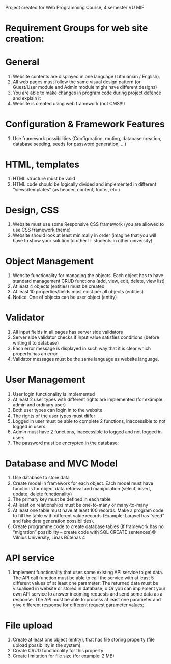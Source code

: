 Project created for Web Programming Course, 4 semester VU MIF
# Requirement Groups for web site creation:
# General
1. Website contents are displayed in one language (Lithuanian / English).
2. All web pages must follow the same visual design pattern (or Guest/User module and 
Admin module might have different designs)
3. You are able to make changes in program code during project defence and explain it
4. Website is created using web framework (not CMS!!!)
# Configuration & Framework Features
1. Use framework possibilities (Configuration, routing, database creation, database 
seeding, seeds for password generation, …)
# HTML, templates
1. HTML structure must be valid
2. HTML code should be logically divided and implemented in different 
“views/templates” (as header, content, footer, etc.)
# Design, CSS
1. Website must use some Responsive CSS framework (you are allowed to use CSS 
framework theme)
2. Website should look at least minimally in order (imagine that you will have to show 
your solution to other IT students in other university).
# Object Management
1. Website functionality for managing the objects. Each object has to have standard 
management CRUD functions (add, view, edit, delete, view list)
2. At least 4 objects (entities) must be created
3. At least 10 properties/fields must exist per all objects (entities)
4. Notice: One of objects can be user object (entity)
# Validator
1. All input fields in all pages has server side validators
2. Server side validator checks if input value satisfies conditions (before writing it to 
database)
3. Each error message is displayed in such way that it is clear which property has an error
4. Validator messages must be the same language as website language.
# User Management
1. User login functionality is implemented
2. At least 2 user types with different rights are implemented (for example: admin and 
ordinary user)
3. Both user types can login in to the website
4. The rights of the user types must differ
5. Logged in user must be able to complete 2 functions, inaccessible to not logged 
in users
6. Admin must have 2 functions, inaccessible to logged and not logged in users
7. The password must be encrypted in the database;
# Database and MVC Model
1. Use database to store data
2. Create model in framework for each object. Each model must have functions for object 
data retrieval and manipulation (select, insert, update, delete functionality)
3. The primary key must be defined in each table
4. At least on relationships must be one-to-many or many-to-many
5. At least one table must have at least 100 records. Make a program code to fill the table 
with different value records (Example: Laravel has “seed” and fake data generation 
possibilities).
6. Create programme code to create database tables (If framework has no “migration” 
possibility – create code with SQL CREATE sentences)© Vilnius University, Linas Būtėnas 4
# API service
1. Implement functionality that uses some existing API service to get data. The API call 
function must be able to call the service with at least 5 different values of at least one 
parameter; The returned data must be visualised in website or stored in database;
o Or you can implement your own API service to answer incoming requests and send 
some data as a response. The API must be able to process at least one parameter and 
give different response for different request parameter values;
# File upload
1. Create at least one object (entity), that has file storing property (file upload possibility 
in the system)
2. Create CRUD functionality for this property
3. Create limitation for file size (for example: 2 MB)
